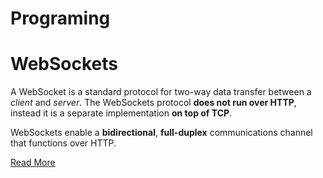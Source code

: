# Programing


# WebSockets
A WebSocket is a standard protocol for two-way data transfer between a *client* and *server*. The WebSockets protocol **does not run over HTTP**, instead it is a separate implementation **on top of TCP**.

WebSockets enable a **bidirectional**, **full-duplex** communications channel that functions over HTTP.

[Read More](./WebSockets.md)